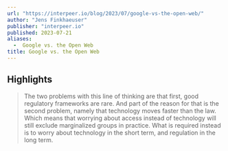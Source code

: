 ```yaml
---
url: "https://interpeer.io/blog/2023/07/google-vs-the-open-web/"
author: "Jens Finkhaeuser"
publisher: "interpeer.io"
published: 2023-07-21
aliases:
  -  Google vs. the Open Web
title: Google vs. the Open Web
---
```


## Highlights
> The two problems with this line of thinking are that first, good regulatory frameworks are rare. And part of the reason for that is the second problem, namely that technology moves faster than the law. Which means that worrying about access instead of technology will still exclude marginalized groups in practice. What is required instead is to worry about technology in the short term, and regulation in the long term.

